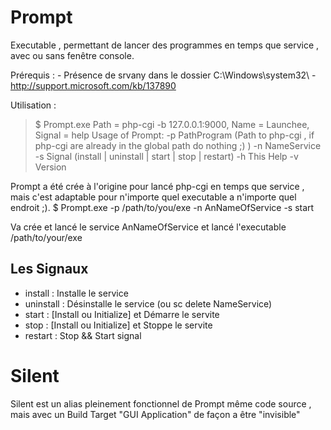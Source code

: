 Prompt
======

Executable , permettant de lancer des programmes en temps que service , avec ou sans fenêtre console.

Prérequis : 
	-	Présence de srvany dans le dossier C:\Windows\system32\ - http://support.microsoft.com/kb/137890
	
Utilisation :
>	$ Prompt.exe
>	Path = php-cgi -b 127.0.0.1:9000, Name = Launchee, Signal = help
>	Usage of Prompt:
>		-p  <path>      PathProgram (Path to php-cgi , if php-cgi are already in the global path do nothing ;) )
>		-n  <name>      NameService
>		-s  <signal>    Signal (install | uninstall | start | stop | restart)
>		-h              This Help
>		-v              Version
		

Prompt a été crée à l'origine pour lancé php-cgi en temps que service , mais c'est adaptable pour n'importe quel executable a n'importe quel endroit ;).
	$ Prompt.exe -p /path/to/you/exe -n AnNameOfService -s start

Va crée et lancé le service AnNameOfService et lancé l'executable /path/to/your/exe

Les Signaux
-------
* install : Installe le service
* uninstall : Désinstalle le service (ou sc delete NameService)
* start : [Install ou Initialize] et Démarre le servite
* stop : [Install ou Initialize] et Stoppe le servite
* restart : Stop && Start signal

Silent
======

Silent est un alias pleinement fonctionnel de Prompt même code source , mais avec un Build Target "GUI Application" de façon a être "invisible"




